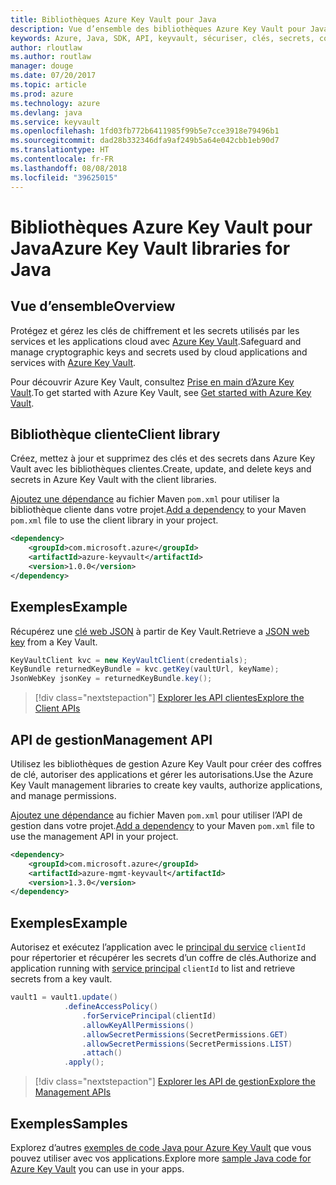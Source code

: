 ```yaml
---
title: Bibliothèques Azure Key Vault pour Java
description: Vue d’ensemble des bibliothèques Azure Key Vault pour Java
keywords: Azure, Java, SDK, API, keyvault, sécuriser, clés, secrets, coffre
author: rloutlaw
ms.author: routlaw
manager: douge
ms.date: 07/20/2017
ms.topic: article
ms.prod: azure
ms.technology: azure
ms.devlang: java
ms.service: keyvault
ms.openlocfilehash: 1fd03fb772b6411985f99b5e7cce3918e79496b1
ms.sourcegitcommit: dad28b332346dfa9af249b5a64e042cbb1eb90d7
ms.translationtype: HT
ms.contentlocale: fr-FR
ms.lasthandoff: 08/08/2018
ms.locfileid: "39625015"
---
```

# <a name="azure-key-vault-libraries-for-java"></a><span data-ttu-id="b9283-104">Bibliothèques Azure Key Vault pour Java</span><span class="sxs-lookup"><span data-stu-id="b9283-104">Azure Key Vault libraries for Java</span></span>

## <a name="overview"></a><span data-ttu-id="b9283-105">Vue d’ensemble</span><span class="sxs-lookup"><span data-stu-id="b9283-105">Overview</span></span>

<span data-ttu-id="b9283-106">Protégez et gérez les clés de chiffrement et les secrets utilisés par les services et les applications cloud avec [Azure Key Vault](/azure/key-vault/).</span><span class="sxs-lookup"><span data-stu-id="b9283-106">Safeguard and manage cryptographic keys and secrets used by cloud applications and services with [Azure Key Vault](/azure/key-vault/).</span></span>

<span data-ttu-id="b9283-107">Pour découvrir Azure Key Vault, consultez [Prise en main d’Azure Key Vault](/azure/key-vault/key-vault-get-started).</span><span class="sxs-lookup"><span data-stu-id="b9283-107">To get started with Azure Key Vault, see [Get started with Azure Key Vault](/azure/key-vault/key-vault-get-started).</span></span>

## <a name="client-library"></a><span data-ttu-id="b9283-108">Bibliothèque cliente</span><span class="sxs-lookup"><span data-stu-id="b9283-108">Client library</span></span>

<span data-ttu-id="b9283-109">Créez, mettez à jour et supprimez des clés et des secrets dans Azure Key Vault avec les bibliothèques clientes.</span><span class="sxs-lookup"><span data-stu-id="b9283-109">Create, update, and delete keys and secrets in Azure Key Vault with the client libraries.</span></span>

<span data-ttu-id="b9283-110">[Ajoutez une dépendance](https://maven.apache.org/guides/getting-started/index.html#How_do_I_use_external_dependencies) au fichier Maven `pom.xml` pour utiliser la bibliothèque cliente dans votre projet.</span><span class="sxs-lookup"><span data-stu-id="b9283-110">[Add a dependency](https://maven.apache.org/guides/getting-started/index.html#How_do_I_use_external_dependencies) to your Maven `pom.xml` file to use the client library in your project.</span></span>  

```XML
<dependency>
    <groupId>com.microsoft.azure</groupId>
    <artifactId>azure-keyvault</artifactId>
    <version>1.0.0</version>
</dependency>
```   

## <a name="example"></a><span data-ttu-id="b9283-111">Exemples</span><span class="sxs-lookup"><span data-stu-id="b9283-111">Example</span></span>

<span data-ttu-id="b9283-112">Récupérez une [clé web JSON](https://tools.ietf.org/html/draft-ietf-jose-json-web-key-18) à partir de Key Vault.</span><span class="sxs-lookup"><span data-stu-id="b9283-112">Retrieve a [JSON web key](https://tools.ietf.org/html/draft-ietf-jose-json-web-key-18) from a Key Vault.</span></span>

```java
KeyVaultClient kvc = new KeyVaultClient(credentials);
KeyBundle returnedKeyBundle = kvc.getKey(vaultUrl, keyName);
JsonWebKey jsonKey = returnedKeyBundle.key();
```

> [!div class="nextstepaction"]
> [<span data-ttu-id="b9283-113">Explorer les API clientes</span><span class="sxs-lookup"><span data-stu-id="b9283-113">Explore the Client APIs</span></span>](/java/api/overview/azure/keyvault/client)


## <a name="management-api"></a><span data-ttu-id="b9283-114">API de gestion</span><span class="sxs-lookup"><span data-stu-id="b9283-114">Management API</span></span>

<span data-ttu-id="b9283-115">Utilisez les bibliothèques de gestion Azure Key Vault pour créer des coffres de clé, autoriser des applications et gérer les autorisations.</span><span class="sxs-lookup"><span data-stu-id="b9283-115">Use the Azure Key Vault management libraries to create key vaults, authorize applications, and manage permissions.</span></span> 

<span data-ttu-id="b9283-116">[Ajoutez une dépendance](https://maven.apache.org/guides/getting-started/index.html#How_do_I_use_external_dependencies) au fichier Maven `pom.xml` pour utiliser l’API de gestion dans votre projet.</span><span class="sxs-lookup"><span data-stu-id="b9283-116">[Add a dependency](https://maven.apache.org/guides/getting-started/index.html#How_do_I_use_external_dependencies) to your Maven `pom.xml` file to use the management API in your project.</span></span>  

```XML
<dependency>
    <groupId>com.microsoft.azure</groupId>
    <artifactId>azure-mgmt-keyvault</artifactId>
    <version>1.3.0</version>
</dependency>
```

## <a name="example"></a><span data-ttu-id="b9283-117">Exemples</span><span class="sxs-lookup"><span data-stu-id="b9283-117">Example</span></span>

<span data-ttu-id="b9283-118">Autorisez et exécutez l’application avec le [principal du service](/azure/azure-resource-manager/resource-group-create-service-principal-portal) `clientId` pour répertorier et récupérer les secrets d’un coffre de clés.</span><span class="sxs-lookup"><span data-stu-id="b9283-118">Authorize and application running with [service principal](/azure/azure-resource-manager/resource-group-create-service-principal-portal) `clientId` to list and retrieve secrets from a key vault.</span></span> 

```java
vault1 = vault1.update()
            .defineAccessPolicy()
                .forServicePrincipal(clientId)
                .allowKeyAllPermissions()
                .allowSecretPermissions(SecretPermissions.GET)
                .allowSecretPermissions(SecretPermissions.LIST)
                .attach()
            .apply();
```

> [!div class="nextstepaction"]
> [<span data-ttu-id="b9283-119">Explorer les API de gestion</span><span class="sxs-lookup"><span data-stu-id="b9283-119">Explore the Management APIs</span></span>](/java/api/overview/azure/keyvault/management)


## <a name="samples"></a><span data-ttu-id="b9283-120">Exemples</span><span class="sxs-lookup"><span data-stu-id="b9283-120">Samples</span></span>

<span data-ttu-id="b9283-121">Explorez d’autres [exemples de code Java pour Azure Key Vault](https://azure.microsoft.com/resources/samples/?platform=java&term=key+vault) que vous pouvez utiliser avec vos applications.</span><span class="sxs-lookup"><span data-stu-id="b9283-121">Explore more [sample Java code for Azure Key Vault](https://azure.microsoft.com/resources/samples/?platform=java&term=key+vault) you can use in your apps.</span></span>

